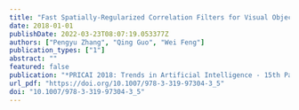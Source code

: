 ```yaml
---
title: "Fast Spatially-Regularized Correlation Filters for Visual Object Tracking (PRICAI 2018: Trends in Artificial Intelligence - 15th Pacific Rim International Conference on Artificial Intelligence, 2018)"
date: 2018-01-01
publishDate: 2022-03-23T08:07:19.053377Z
authors: ["Pengyu Zhang", "Qing Guo", "Wei Feng"]
publication_types: ["1"]
abstract: ""
featured: false
publication: "*PRICAI 2018: Trends in Artificial Intelligence - 15th Pacific Rim International Conference on Artificial Intelligence, Nanjing, China, August 28-31, 2018, Proceedings, Part I*"
url_pdf: "https://doi.org/10.1007/978-3-319-97304-3_5"
doi: "10.1007/978-3-319-97304-3_5"
---
```


